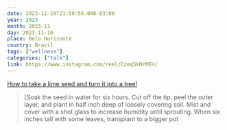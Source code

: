 ```yaml
---
date: 2023-11-10T21:59:55.040-03:00
year: 2023
month: 2023-11
day: 2023-11-10
place: Belo Horizonte
country: Brazil
tags: ["wellness"]
categories: ["talk"]
link: https://www.instagram.com/reel/Czeq5kNrMEH/
---
```

[How to take a lime seed and turn it into a tree!](https://www.instagram.com/reel/Czeq5kNrMEH/)

> [Soak the seed in water for six hours. Cut off the tip, peel the outer layer, and plant in half inch deep of loosely covering soil. Mist and cover with a shot glass to increase humidity until sprouting. When six inches tall with some leaves, transplant to a bigger pot

